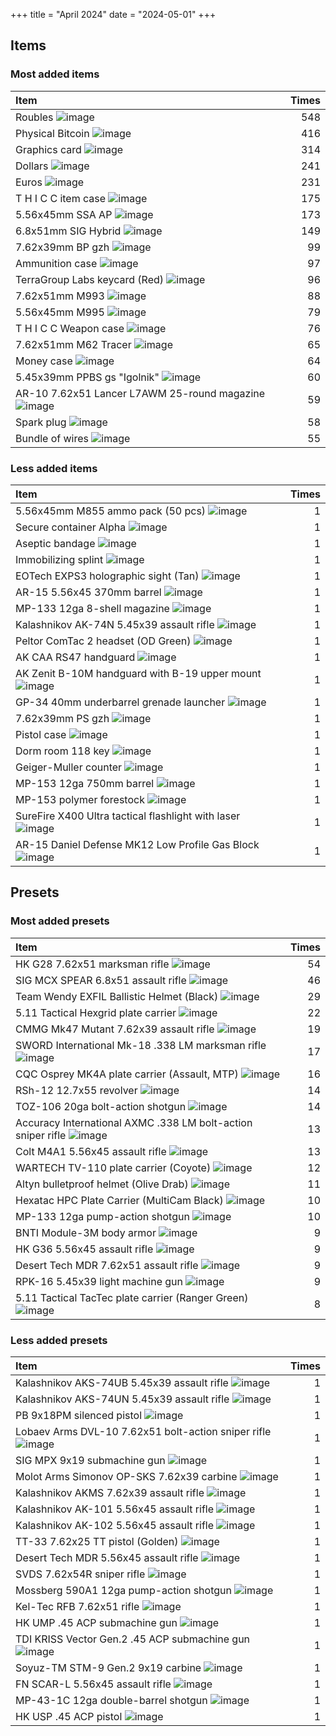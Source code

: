 +++
title = "April 2024"
date = "2024-05-01"
+++

## Items

### Most added items

| Item  | Times |
|:------|------:|
Roubles ![image](https://assets.tarkov.dev/5449016a4bdc2d6f028b456f-512.webp)|548
Physical Bitcoin ![image](https://assets.tarkov.dev/59faff1d86f7746c51718c9c-512.webp)|416
Graphics card ![image](https://assets.tarkov.dev/57347ca924597744596b4e71-512.webp)|314
Dollars ![image](https://assets.tarkov.dev/5696686a4bdc2da3298b456a-512.webp)|241
Euros ![image](https://assets.tarkov.dev/569668774bdc2da2298b4568-512.webp)|231
T H I C C item case ![image](https://assets.tarkov.dev/5c0a840b86f7742ffa4f2482-512.webp)|175
5.56x45mm SSA AP ![image](https://assets.tarkov.dev/601949593ae8f707c4608daa-512.webp)|173
6.8x51mm SIG Hybrid ![image](https://assets.tarkov.dev/6529243824cbe3c74a05e5c1-512.webp)|149
7.62x39mm BP gzh ![image](https://assets.tarkov.dev/59e0d99486f7744a32234762-512.webp)|99
Ammunition case ![image](https://assets.tarkov.dev/5aafbde786f774389d0cbc0f-512.webp)|97
TerraGroup Labs keycard (Red) ![image](https://assets.tarkov.dev/5c1d0efb86f7744baf2e7b7b-512.webp)|96
7.62x51mm M993 ![image](https://assets.tarkov.dev/5efb0c1bd79ff02a1f5e68d9-512.webp)|88
5.56x45mm M995 ![image](https://assets.tarkov.dev/59e690b686f7746c9f75e848-512.webp)|79
T H I C C Weapon case ![image](https://assets.tarkov.dev/5b6d9ce188a4501afc1b2b25-512.webp)|76
7.62x51mm M62 Tracer ![image](https://assets.tarkov.dev/5a608bf24f39f98ffc77720e-512.webp)|65
Money case ![image](https://assets.tarkov.dev/59fb016586f7746d0d4b423a-512.webp)|64
5.45x39mm PPBS gs "Igolnik" ![image](https://assets.tarkov.dev/5c0d5e4486f77478390952fe-512.webp)|60
AR-10 7.62x51 Lancer L7AWM 25-round magazine ![image](https://assets.tarkov.dev/65293c7a17e14363030ad308-512.webp)|59
Spark plug ![image](https://assets.tarkov.dev/590a3c0a86f774385a33c450-512.webp)|58
Bundle of wires ![image](https://assets.tarkov.dev/5c06779c86f77426e00dd782-512.webp)|55

### Less added items

| Item  | Times |
|:------|------:|
5.56x45mm M855 ammo pack (50 pcs) ![image](https://assets.tarkov.dev/5447ac644bdc2d6c208b4567-512.webp)|1
Secure container Alpha ![image](https://assets.tarkov.dev/544a11ac4bdc2d470e8b456a-512.webp)|1
Aseptic bandage ![image](https://assets.tarkov.dev/544fb25a4bdc2dfb738b4567-512.webp)|1
Immobilizing splint ![image](https://assets.tarkov.dev/544fb3364bdc2d34748b456a-512.webp)|1
EOTech EXPS3 holographic sight (Tan) ![image](https://assets.tarkov.dev/558022b54bdc2dac148b458d-512.webp)|1
AR-15 5.56x45 370mm barrel ![image](https://assets.tarkov.dev/55d3632e4bdc2d972f8b4569-512.webp)|1
MP-133 12ga 8-shell magazine ![image](https://assets.tarkov.dev/55d485804bdc2d8c2f8b456b-512.webp)|1
Kalashnikov AK-74N 5.45x39 assault rifle ![image](https://assets.tarkov.dev/5644bd2b4bdc2d3b4c8b4572-512.webp)|1
Peltor ComTac 2 headset (OD Green) ![image](https://assets.tarkov.dev/5645bcc04bdc2d363b8b4572-512.webp)|1
AK CAA RS47 handguard ![image](https://assets.tarkov.dev/5648ae314bdc2d3d1c8b457f-512.webp)|1
AK Zenit B-10M handguard with B-19 upper mount ![image](https://assets.tarkov.dev/5648b4534bdc2d3d1c8b4580-512.webp)|1
GP-34 40mm underbarrel grenade launcher ![image](https://assets.tarkov.dev/5648b62b4bdc2d9d488b4585-512.webp)|1
7.62x39mm PS gzh ![image](https://assets.tarkov.dev/5656d7c34bdc2d9d198b4587-512.webp)|1
Pistol case ![image](https://assets.tarkov.dev/567143bf4bdc2d1a0f8b4567-512.webp)|1
Dorm room 118 key ![image](https://assets.tarkov.dev/5672c92d4bdc2d180f8b4567-512.webp)|1
Geiger-Muller counter ![image](https://assets.tarkov.dev/5672cb724bdc2dc2088b456b-512.webp)|1
MP-153 12ga 750mm barrel ![image](https://assets.tarkov.dev/56deec93d2720bec348b4568-512.webp)|1
MP-153 polymer forestock ![image](https://assets.tarkov.dev/56deed6ed2720b4c698b4583-512.webp)|1
SureFire X400 Ultra tactical flashlight with laser ![image](https://assets.tarkov.dev/56def37dd2720bec348b456a-512.webp)|1
AR-15 Daniel Defense MK12 Low Profile Gas Block ![image](https://assets.tarkov.dev/56eabcd4d2720b66698b4574-512.webp)|1

## Presets

### Most added presets

| Item  | Times |
|:------|------:|
HK G28 7.62x51 marksman rifle ![image](https://assets.tarkov.dev/6193e590069d61205d490dd8-512.webp)|54
SIG MCX SPEAR 6.8x51 assault rifle ![image](https://assets.tarkov.dev/657eb3773271d8578610fe28-512.webp)|46
Team Wendy EXFIL Ballistic Helmet (Black) ![image](https://assets.tarkov.dev/6571200b6fe59548840cb53a-512.webp)|29
5.11 Tactical Hexgrid plate carrier ![image](https://assets.tarkov.dev/6576676d86f11bca4106d37b-512.webp)|22
CMMG Mk47 Mutant 7.62x39 assault rifle ![image](https://assets.tarkov.dev/60b7d76e2a3c79100f1979de-512.webp)|19
SWORD International Mk-18 .338 LM marksman rifle ![image](https://assets.tarkov.dev/5fd25119dd870108a754a163-512.webp)|17
CQC Osprey MK4A plate carrier (Assault, MTP) ![image](https://assets.tarkov.dev/657194c0289dc422160e08d1-512.webp)|16
RSh-12 12.7x55 revolver ![image](https://assets.tarkov.dev/639868a207a3eb0207197bb5-512.webp)|14
TOZ-106 20ga bolt-action shotgun ![image](https://assets.tarkov.dev/5a3a859786f7747e2305e8bf-512.webp)|14
Accuracy International AXMC .338 LM bolt-action sniper rifle ![image](https://assets.tarkov.dev/62973e474bb5ab23071c2a70-512.webp)|13
Colt M4A1 5.56x45 assault rifle ![image](https://assets.tarkov.dev/5af08cf886f774223c269184-512.webp)|13
WARTECH TV-110 plate carrier (Coyote) ![image](https://assets.tarkov.dev/657b351d306ad0bf99008208-512.webp)|12
Altyn bulletproof helmet (Olive Drab) ![image](https://assets.tarkov.dev/657bc88ebbd440df880b2dfe-512.webp)|11
Hexatac HPC Plate Carrier (MultiCam Black) ![image](https://assets.tarkov.dev/657664ec526e320fbe0357fe-512.webp)|10
MP-133 12ga pump-action shotgun ![image](https://assets.tarkov.dev/584148f2245977598f1ad387-512.webp)|10
BNTI Module-3M body armor ![image](https://assets.tarkov.dev/6571214fc50461e8750d1f6b-512.webp)|9
HK G36 5.56x45 assault rifle ![image](https://assets.tarkov.dev/6297738b9f1b474e440c45b5-512.webp)|9
Desert Tech MDR 7.62x51 assault rifle ![image](https://assets.tarkov.dev/5e035eb586f774756048ec12-512.webp)|9
RPK-16 5.45x39 light machine gun ![image](https://assets.tarkov.dev/5c0d1ec986f77439512a1a72-512.webp)|9
5.11 Tactical TacTec plate carrier (Ranger Green) ![image](https://assets.tarkov.dev/65766527303700411c0242a6-512.webp)|8

### Less added presets

| Item  | Times |
|:------|------:|
Kalashnikov AKS-74UB 5.45x39 assault rifle ![image](https://assets.tarkov.dev/584147982459775a6c55e931-512.webp)|1
Kalashnikov AKS-74UN 5.45x39 assault rifle ![image](https://assets.tarkov.dev/584147ed2459775a77263501-512.webp)|1
PB 9x18PM silenced pistol ![image](https://assets.tarkov.dev/584149452459775992479702-512.webp)|1
Lobaev Arms DVL-10 7.62x51 bolt-action sniper rifle ![image](https://assets.tarkov.dev/58dffc5d86f77407c744a847-512.webp)|1
SIG MPX 9x19 submachine gun ![image](https://assets.tarkov.dev/58dffca786f774083a256ab1-512.webp)|1
Molot Arms Simonov OP-SKS 7.62x39 carbine ![image](https://assets.tarkov.dev/59dcdbb386f77417b03f350d-512.webp)|1
Kalashnikov AKMS 7.62x39 assault rifle ![image](https://assets.tarkov.dev/5a327f4a86f774766866140b-512.webp)|1
Kalashnikov AK-101 5.56x45 assault rifle ![image](https://assets.tarkov.dev/5acf7dd986f774486e1281bf-512.webp)|1
Kalashnikov AK-102 5.56x45 assault rifle ![image](https://assets.tarkov.dev/5acf7dfc86f774401e19c390-512.webp)|1
TT-33 7.62x25 TT pistol (Golden) ![image](https://assets.tarkov.dev/5b44abe986f774283e2e3512-512.webp)|1
Desert Tech MDR 5.56x45 assault rifle ![image](https://assets.tarkov.dev/5c98bd7386f7740cfb15654e-512.webp)|1
SVDS 7.62x54R sniper rifle ![image](https://assets.tarkov.dev/5c98be1e86f7741cc96ffd79-512.webp)|1
Mossberg 590A1 12ga pump-action shotgun ![image](https://assets.tarkov.dev/5f06d6bb4010601e3232cd22-512.webp)|1
Kel-Tec RFB 7.62x51 rifle ![image](https://assets.tarkov.dev/5f676b779ab5ec19f028eaf3-512.webp)|1
HK UMP .45 ACP submachine gun ![image](https://assets.tarkov.dev/5fd2517dbdd50d684f73a474-512.webp)|1
TDI KRISS Vector Gen.2 .45 ACP submachine gun ![image](https://assets.tarkov.dev/5fd251ee16cac650092f5d02-512.webp)|1
Soyuz-TM STM-9 Gen.2 9x19 carbine ![image](https://assets.tarkov.dev/60479c3f420fac5ebc199f86-512.webp)|1
FN SCAR-L 5.56x45 assault rifle ![image](https://assets.tarkov.dev/6193e18de693542ea37d11b3-512.webp)|1
MP-43-1C 12ga double-barrel shotgun ![image](https://assets.tarkov.dev/6197d1f3585c515a052ad88f-512.webp)|1
HK USP .45 ACP pistol ![image](https://assets.tarkov.dev/619d267f36b5be1f3236f9ba-512.webp)|1
